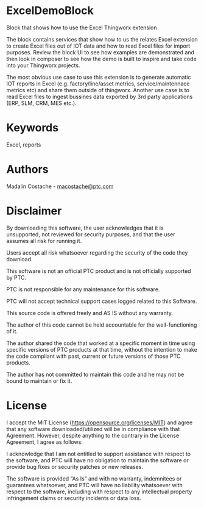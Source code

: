 # ExcelDemoBlock
Block that shows how to use the Excel Thingworx extension

The block contains services that show how to us the relates Excel extension to create Excel files out of IOT data and how to read Excel files for import purposes. 
Review the block UI to see how examples are demonstrated and then look in composer to see how the demo is built to inspire and take code into your Thingworx projects. 

The most obvious use case to use this extension is to generate automatic IOT reports in Excel (e.g. factory/line/asset metrics, service/maintennace metrics etc) and share them outside of thingworx. 
Another use case is to read Excel files to ingest bussines data exported by 3rd party applications (ERP, SLM, CRM, MES etc.). 


# Keywords
Excel, reports

# Authors
Madalin Costache - macostache@ptc.com

# Disclaimer
By downloading this software, the user acknowledges that it is unsupported, not reviewed for security purposes, and that the user assumes all risk for running it.

Users accept all risk whatsoever regarding the security of the code they download.

This software is not an official PTC product and is not officially supported by PTC.

PTC is not responsible for any maintenance for this software.

PTC will not accept technical support cases logged related to this Software.

This source code is offered freely and AS IS without any warranty.

The author of this code cannot be held accountable for the well-functioning of it.

The author shared the code that worked at a specific moment in time using specific versions of PTC products at that time, without the intention to make the code compliant with past, current or future versions of those PTC products.

The author has not committed to maintain this code and he may not be bound to maintain or fix it.

# License
I accept the MIT License (https://opensource.org/licenses/MIT) and agree that any software downloaded/utilized will be in compliance with that Agreement. However, despite anything to the contrary in the License Agreement, I agree as follows:

I acknowledge that I am not entitled to support assistance with respect to the software, and PTC will have no obligation to maintain the software or provide bug fixes or security patches or new releases.

The software is provided “As Is” and with no warranty, indemnitees or guarantees whatsoever, and PTC will have no liability whatsoever with respect to the software, including with respect to any intellectual property infringement claims or security incidents or data loss.

